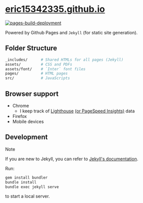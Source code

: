 # [eric15342335.github.io](https://eric15342335.github.io)

[![pages-build-deployment](https://github.com/eric15342335/eric15342335.github.io/actions/workflows/pages/pages-build-deployment/badge.svg)](https://github.com/eric15342335/eric15342335.github.io/actions/workflows/pages/pages-build-deployment)

Powered by Github Pages and `Jekyll` (for static site generation).

## Folder Structure

```bash
_includes/      # Shared HTMLs for all pages (Jekyll)
assets/         # CSS and PDFs
assets/font/    # `Inter` font files
pages/          # HTML pages
src/            # JavaScripts
```

## Browser support

* Chrome
  * I keep track of [Lighthouse](https://developer.chrome.com/docs/lighthouse/overview) [(or PageSpeed Insights)](https://pagespeed.web.dev/analysis?url=https%3A%2F%2Feric15342335.github.io%2F) data
* Firefox
* Mobile devices

## Development

> [!NOTE]
> If you are new to Jekyll, you can refer to [Jekyll's documentation](https://jekyllrb.com/docs/).

Run:

```bash
gem install bundler
bundle install
bundle exec jekyll serve
```

to start a local server.
